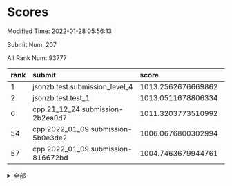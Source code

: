 # Scores

Modified Time: 2022-01-28 05:56:13

Submit Num: 207

All Rank Num: 93777

| rank |               submit               |       score        |       sigma        | pk_num |
| :--- | :--------------------------------- | :----------------- | :----------------- | :----- |
| 1    | jsonzb.test.submission_level_4     | 1013.2562676669862 | 0.8014423775583533 | 1814   |
| 2    | jsonzb.test.test_1                 | 1013.0511678806334 | 0.8074466153806263 | 1811   |
| 6    | cpp.21_12_24.submission-2b2ea0d7   | 1011.3203773510992 | 0.7690154307101573 | 1814   |
| 54   | cpp.2022_01_09.submission-5b0e3de2 | 1006.0676800302994 | 0.7245443699849712 | 1811   |
| 57   | cpp.2022_01_09.submission-816672bd | 1004.7463679944761 | 0.7123425548836487 | 1810   |


<details>
<summary>全部</summary>

| rank |                 submit                 |       score        |       sigma        | pk_num |
| :--- | :------------------------------------- | :----------------- | :----------------- | :----- |
| 1    | jsonzb.test.submission_level_4         | 1013.2562676669862 | 0.8014423775583533 | 1814   |
| 2    | jsonzb.test.test_1                     | 1013.0511678806334 | 0.8074466153806263 | 1811   |
| 3    | gobigger.level_3.submission_level_3_9  | 1012.407266651362  | 0.8075410348083415 | 1808   |
| 4    | gobigger.level_3.submission_level_3_26 | 1011.5482033867112 | 0.7838953663875731 | 1810   |
| 5    | gobigger.level_3.submission_level_3_5  | 1011.4327430024777 | 0.7803431790527607 | 1813   |
| 6    | cpp.21_12_24.submission-2b2ea0d7       | 1011.3203773510992 | 0.7690154307101573 | 1814   |
| 7    | gobigger.level_3.submission_level_3_29 | 1011.3188518615459 | 0.7767441626037109 | 1807   |
| 8    | gobigger.level_3.submission_level_3_38 | 1011.2163846831232 | 0.7831787061828799 | 1819   |
| 9    | gobigger.level_3.submission_level_3_6  | 1011.1132885646138 | 0.7641405492697178 | 1810   |
| 10   | gobigger.level_3.submission_level_3_34 | 1010.679815509014  | 0.7552361138418517 | 1809   |
| 11   | gobigger.level_3.submission_level_3_3  | 1010.6648142657436 | 0.7735008322192298 | 1812   |
| 12   | gobigger.level_3.submission_level_3_12 | 1010.5822507451225 | 0.763782029286514  | 1817   |
| 13   | gobigger.level_3.submission_level_3_8  | 1010.5441119025892 | 0.7779774546287378 | 1810   |
| 14   | gobigger.level_3.submission_level_3_11 | 1010.5069974968786 | 0.7556794696547162 | 1811   |
| 15   | gobigger.level_3.submission_level_3_31 | 1010.3304097225719 | 0.7611138454830593 | 1819   |
| 16   | gobigger.level_3.submission_level_3_14 | 1010.1922170364502 | 0.7593441763801816 | 1815   |
| 17   | gobigger.level_3.submission_level_3_22 | 1010.1137427282828 | 0.7663535222303981 | 1814   |
| 18   | gobigger.level_3.submission_level_3_4  | 1010.1106393306354 | 0.7636066083156168 | 1815   |
| 19   | gobigger.level_3.submission_level_3_23 | 1010.0807363031199 | 0.7544341321396391 | 1813   |
| 20   | gobigger.level_3.submission_level_3_47 | 1010.0579027320052 | 0.7511321327443304 | 1814   |
| 21   | gobigger.level_3.submission_level_3_20 | 1010.0389273037017 | 0.7400429042571491 | 1815   |
| 22   | gobigger.level_3.submission_level_3_2  | 1009.8965768229097 | 0.7712946353212409 | 1812   |
| 23   | gobigger.level_3.submission_level_3_45 | 1009.8786217303725 | 0.7518951203880826 | 1812   |
| 24   | gobigger.level_3.submission_level_3_27 | 1009.8609780120271 | 0.7470089188059146 | 1817   |
| 25   | gobigger.level_3.submission_level_3_39 | 1009.8606819775537 | 0.7422462910608928 | 1812   |
| 26   | gobigger.level_3.submission_level_3_17 | 1009.841768445645  | 0.7498741234932447 | 1814   |
| 27   | gobigger.level_3.submission_level_3_16 | 1009.8080482105188 | 0.7617870535794984 | 1812   |
| 28   | gobigger.level_3.submission_level_3_44 | 1009.6757487187022 | 0.7803497647519996 | 1809   |
| 29   | gobigger.level_3.submission_level_3_46 | 1009.6726540873327 | 0.7552724620255832 | 1817   |
| 30   | gobigger.level_3.submission_level_3_21 | 1009.6530125633025 | 0.7494235380778019 | 1813   |
| 31   | gobigger.level_3.submission_level_3_36 | 1009.6210747555115 | 0.7435315845192776 | 1812   |
| 32   | gobigger.level_3.submission_level_3_19 | 1009.6200431039063 | 0.7461654475026382 | 1813   |
| 33   | gobigger.level_3.submission_level_3_15 | 1009.5269796956035 | 0.7376240401821069 | 1812   |
| 34   | gobigger.level_3.submission_level_3_18 | 1009.4279927714286 | 0.739883645460869  | 1811   |
| 35   | gobigger.level_3.submission_level_3_37 | 1009.404863051384  | 0.7754650209932474 | 1811   |
| 36   | gobigger.level_3.submission_level_3_13 | 1009.3609179127916 | 0.7489157225385065 | 1816   |
| 37   | gobigger.level_3.submission_level_3_30 | 1009.3056312383995 | 0.7428236683525028 | 1813   |
| 38   | gobigger.level_3.submission_level_3_1  | 1009.2858083153343 | 0.7497926287185523 | 1810   |
| 39   | gobigger.level_3.submission_level_3_32 | 1009.1048476556123 | 0.7724023455145287 | 1809   |
| 40   | gobigger.level_3.submission_level_3_43 | 1009.0341930413381 | 0.7462612240804044 | 1816   |
| 41   | gobigger.level_3.submission_level_3_33 | 1008.9862786083096 | 0.7437951346598649 | 1817   |
| 42   | gobigger.level_3.submission_level_3_25 | 1008.894484451977  | 0.7347648277305151 | 1809   |
| 43   | gobigger.level_3.submission_level_3_28 | 1008.7975722495581 | 0.7429522707408687 | 1812   |
| 44   | gobigger.level_3.submission_level_3_24 | 1008.7742478651986 | 0.7464814055359676 | 1811   |
| 45   | gobigger.level_3.submission_level_3_48 | 1008.7537924756434 | 0.7528522958227729 | 1813   |
| 46   | gobigger.level_3.submission_level_3_41 | 1008.7190867316726 | 0.7478881612775682 | 1813   |
| 47   | gobigger.level_3.submission_level_3_0  | 1008.518824280722  | 0.7595466314318634 | 1810   |
| 48   | gobigger.level_3.submission_level_3_35 | 1008.3748814448697 | 0.7570713405812896 | 1813   |
| 49   | gobigger.level_3.submission_level_3_49 | 1008.3395578018091 | 0.7457133175091885 | 1813   |
| 50   | gobigger.level_3.submission_level_3_40 | 1008.3303979406567 | 0.730333941414872  | 1811   |
| 51   | gobigger.level_3.submission_level_3_10 | 1008.2768136682673 | 0.7416678245333352 | 1814   |
| 52   | gobigger.level_3.submission_level_3_7  | 1008.0247015205583 | 0.7405725120628444 | 1814   |
| 53   | gobigger.level_3.submission_level_3_42 | 1007.6909210734843 | 0.7623945606179721 | 1807   |
| 54   | cpp.2022_01_09.submission-5b0e3de2     | 1006.0676800302994 | 0.7245443699849712 | 1811   |
| 55   | gobigger.level_1.submission_level_1_41 | 1004.7853951113269 | 0.7180228368787405 | 1810   |
| 56   | gobigger.level_1.submission_level_1_0  | 1004.7471698963052 | 0.7180966740129454 | 1816   |
| 57   | cpp.2022_01_09.submission-816672bd     | 1004.7463679944761 | 0.7123425548836487 | 1810   |
| 58   | gobigger.level_1.submission_level_1_21 | 1004.6096291012149 | 0.7316018642620685 | 1815   |
| 59   | gobigger.level_1.submission_level_1_30 | 1004.5543305466797 | 0.7253994787736905 | 1813   |
| 60   | gobigger.level_1.submission_level_1_5  | 1004.1990431087191 | 0.739326623031154  | 1810   |
| 61   | gobigger.level_1.submission_level_1_39 | 1004.139051982837  | 0.7103152180589627 | 1812   |
| 62   | gobigger.level_1.submission_level_1_34 | 1004.1164028719559 | 0.715122653008893  | 1812   |
| 63   | gobigger.level_1.submission_level_1_23 | 1004.057015113121  | 0.7235094678073226 | 1809   |
| 64   | gobigger.level_1.submission_level_1_18 | 1003.8749392074526 | 0.7206319130248965 | 1813   |
| 65   | gobigger.level_1.submission_level_1_45 | 1003.8316993967468 | 0.7229958391810117 | 1817   |
| 66   | gobigger.level_1.submission_level_1_33 | 1003.8109281146318 | 0.71274270600137   | 1811   |
| 67   | gobigger.level_1.submission_level_1_4  | 1003.7823715043827 | 0.7194666658314725 | 1811   |
| 68   | gobigger.level_1.submission_level_1_3  | 1003.760062941105  | 0.7118055012847364 | 1813   |
| 69   | gobigger.level_1.submission_level_1_32 | 1003.6983267024891 | 0.7132575576493309 | 1811   |
| 70   | gobigger.level_1.submission_level_1_28 | 1003.6826593757838 | 0.7018234600704105 | 1812   |
| 71   | gobigger.level_1.submission_level_1_11 | 1003.6789501685266 | 0.7131291136191229 | 1809   |
| 72   | gobigger.level_1.submission_level_1_19 | 1003.6736732500035 | 0.712767164312133  | 1812   |
| 73   | gobigger.level_1.submission_level_1_6  | 1003.5494998241832 | 0.7186981454197509 | 1808   |
| 74   | gobigger.level_1.submission_level_1_16 | 1003.5223522795786 | 0.7226948487487632 | 1814   |
| 75   | gobigger.level_1.submission_level_1_25 | 1003.4779677086831 | 0.7115670635903947 | 1814   |
| 76   | gobigger.level_1.submission_level_1_46 | 1003.3765253521839 | 0.7228398574486933 | 1808   |
| 77   | gobigger.level_1.submission_level_1_40 | 1003.3699427550075 | 0.7105864867212629 | 1811   |
| 78   | gobigger.level_1.submission_level_1_22 | 1003.3637902347715 | 0.7118832056530752 | 1813   |
| 79   | gobigger.level_1.submission_level_1_31 | 1003.3405969839071 | 0.7295799533954657 | 1813   |
| 80   | gobigger.level_1.submission_level_1_2  | 1003.334189631594  | 0.7144023366636212 | 1810   |
| 81   | gobigger.level_1.submission_level_1_47 | 1003.2406922907337 | 0.7087651848975758 | 1813   |
| 82   | gobigger.level_1.submission_level_1_9  | 1003.2038220270853 | 0.7122516660103547 | 1811   |
| 83   | gobigger.level_1.submission_level_1_43 | 1003.1721940026137 | 0.7153880564440622 | 1811   |
| 84   | gobigger.level_1.submission_level_1_44 | 1003.1524456260867 | 0.711805001515944  | 1814   |
| 85   | gobigger.level_1.submission_level_1_20 | 1003.1305278446221 | 0.7194746692300359 | 1809   |
| 86   | gobigger.level_1.submission_level_1_7  | 1003.1168988816361 | 0.7217983741612828 | 1813   |
| 87   | gobigger.level_1.submission_level_1_17 | 1003.0948328117875 | 0.7117399422960168 | 1809   |
| 88   | gobigger.level_1.submission_level_1_1  | 1003.0820479631699 | 0.7148491686419881 | 1812   |
| 89   | gobigger.level_1.submission_level_1_14 | 1003.0784293423133 | 0.7096749148855919 | 1811   |
| 90   | gobigger.level_1.submission_level_1_10 | 1003.0663850488551 | 0.7159715757703959 | 1811   |
| 91   | gobigger.level_1.submission_level_1_36 | 1003.0065045448515 | 0.7111159310446024 | 1816   |
| 92   | gobigger.level_1.submission_level_1_8  | 1002.9639162314563 | 0.7248316351165833 | 1814   |
| 93   | gobigger.level_1.submission_level_1_26 | 1002.8891194404354 | 0.709412473848853  | 1811   |
| 94   | gobigger.level_1.submission_level_1_29 | 1002.7324417216922 | 0.7224233456086239 | 1812   |
| 95   | gobigger.level_1.submission_level_1_48 | 1002.6627518600953 | 0.7127943739022622 | 1811   |
| 96   | gobigger.level_1.submission_level_1_42 | 1002.623894405205  | 0.7232616234031889 | 1816   |
| 97   | gobigger.level_1.submission_level_1_49 | 1002.5319208281339 | 0.7119053229732376 | 1812   |
| 98   | gobigger.level_1.submission_level_1_13 | 1002.5208048087086 | 0.7110817130709352 | 1809   |
| 99   | gobigger.level_1.submission_level_1_27 | 1002.4880128664253 | 0.7049437033573781 | 1813   |
| 100  | gobigger.level_1.submission_level_1_37 | 1002.3701913946137 | 0.7203058911150704 | 1813   |
| 101  | gobigger.level_1.submission_level_1_15 | 1002.2761730554878 | 0.7073550354619164 | 1813   |
| 102  | gobigger.level_1.submission_level_1_38 | 1002.1279295286146 | 0.7157291858398207 | 1807   |
| 103  | gobigger.level_1.submission_level_1_24 | 1001.9061354174585 | 0.7090399650113187 | 1814   |
| 104  | gobigger.level_1.submission_level_1_35 | 1001.7862161437394 | 0.7118067493622298 | 1814   |
| 105  | gobigger.level_1.submission_level_1_12 | 1001.5285263220321 | 0.7217457983127112 | 1816   |
| 106  | gobigger.random.submission_random_48   | 997.6891807779874  | 0.7081029481225255 | 1813   |
| 107  | gobigger.random.submission_random_30   | 997.3051435497745  | 0.7016418896288736 | 1817   |
| 108  | gobigger.random.submission_random_39   | 997.2633641183903  | 0.7079801687329982 | 1810   |
| 109  | gobigger.random.submission_random_44   | 997.1236510936774  | 0.6963725808335501 | 1815   |
| 110  | gobigger.random.submission_random_28   | 996.8740068691412  | 0.7105990621915584 | 1815   |
| 111  | gobigger.random.submission_random_46   | 996.7662308923894  | 0.7006872218612882 | 1808   |
| 112  | gobigger.random.submission_random_45   | 996.6960419029881  | 0.702446958041541  | 1810   |
| 113  | gobigger.random.submission_random_47   | 996.6695706308958  | 0.7127699427910332 | 1809   |
| 114  | gobigger.random.submission_random_26   | 996.6279906205596  | 0.7095952632555562 | 1811   |
| 115  | gobigger.random.submission_random_23   | 996.455452010988   | 0.7245161194011901 | 1812   |
| 116  | gobigger.random.submission_random_9    | 996.4475453387083  | 0.7197335234739399 | 1815   |
| 117  | gobigger.random.submission_random_41   | 996.4439652737924  | 0.7110321800300496 | 1816   |
| 118  | gobigger.random.submission_random_12   | 996.3309161066505  | 0.7003361865709054 | 1815   |
| 119  | gobigger.random.submission_random_29   | 996.3059928457027  | 0.6968522596412456 | 1808   |
| 120  | gobigger.random.submission_random_18   | 996.2792281478665  | 0.7096893477949726 | 1814   |
| 121  | gobigger.random.submission_random_35   | 996.2500709919964  | 0.7069878152586515 | 1812   |
| 122  | gobigger.random.submission_random_6    | 996.2393749088985  | 0.7124542684811398 | 1810   |
| 123  | gobigger.random.submission_random_16   | 996.219292032683   | 0.7164394361292833 | 1811   |
| 124  | gobigger.random.submission_random_33   | 996.182207243503   | 0.7143776378189134 | 1813   |
| 125  | gobigger.random.submission_random_19   | 996.169265343125   | 0.7060307222278217 | 1811   |
| 126  | gobigger.random.submission_random_13   | 996.1475640490248  | 0.6921301538937342 | 1812   |
| 127  | gobigger.random.submission_random_14   | 996.1115919826202  | 0.7094393067183081 | 1814   |
| 128  | gobigger.random.submission_random_8    | 996.0839722563029  | 0.7192608899943037 | 1809   |
| 129  | gobigger.random.submission_random_7    | 996.0482471132281  | 0.7131051351733765 | 1812   |
| 130  | gobigger.random.submission_random_11   | 996.0388544150492  | 0.7074030605572901 | 1808   |
| 131  | gobigger.random.submission_random_40   | 995.9522538015057  | 0.6931883096541621 | 1806   |
| 132  | gobigger.random.submission_random_0    | 995.8813254039572  | 0.7120515874177376 | 1807   |
| 133  | gobigger.random.submission_random_38   | 995.786529395649   | 0.7047233756796542 | 1814   |
| 134  | gobigger.random.submission_random_22   | 995.7785929370626  | 0.7065072854306067 | 1813   |
| 135  | gobigger.random.submission_random_3    | 995.7377561910126  | 0.7127991492654691 | 1811   |
| 136  | gobigger.random.submission_random_49   | 995.7211138023063  | 0.7135604891390673 | 1810   |
| 137  | gobigger.random.submission_random_5    | 995.621264864429   | 0.712247325078752  | 1814   |
| 138  | gobigger.random.submission_random_15   | 995.4855352702082  | 0.7233269357380293 | 1816   |
| 139  | gobigger.random.submission_random_17   | 995.4643145469754  | 0.7164417037631485 | 1817   |
| 140  | gobigger.random.submission_random_43   | 995.3680380475253  | 0.7071701053362223 | 1811   |
| 141  | gobigger.random.submission_random_24   | 995.3326136499356  | 0.7229887026048153 | 1812   |
| 142  | gobigger.random.submission_random_1    | 995.331504767588   | 0.7039967335316085 | 1815   |
| 143  | gobigger.random.submission_random_37   | 995.3153846342617  | 0.717389651504748  | 1811   |
| 144  | gobigger.random.submission_random_4    | 995.2616167734822  | 0.7069405056232582 | 1812   |
| 145  | gobigger.random.submission_random_31   | 995.1797673159986  | 0.7070707495196566 | 1813   |
| 146  | gobigger.random.submission_random_27   | 995.1205652003994  | 0.7039031583181311 | 1813   |
| 147  | gobigger.random.submission_random_34   | 995.0558209706688  | 0.7185101712493764 | 1812   |
| 148  | gobigger.random.submission_random_10   | 995.0324140810035  | 0.7205348709310003 | 1814   |
| 149  | gobigger.random.submission_random_32   | 994.9063435445225  | 0.7245146031732584 | 1806   |
| 150  | gobigger.random.submission_random_36   | 994.8674987201373  | 0.7216713071839376 | 1815   |
| 151  | gobigger.random.submission_random_2    | 994.8423256783756  | 0.6996478190573964 | 1810   |
| 152  | gobigger.random.submission_random_25   | 994.7562454273017  | 0.7119680257850949 | 1816   |
| 153  | gobigger.random.submission_random_21   | 994.7539824490217  | 0.7047565988330533 | 1815   |
| 154  | gobigger.level_2.submission_level_2_26 | 994.726656734884   | 0.7292942600696667 | 1809   |
| 155  | gobigger.random.submission_random_20   | 994.4400584629949  | 0.7188509318617958 | 1810   |
| 156  | gobigger.random.submission_random_42   | 994.1894728039964  | 0.7010995836003552 | 1814   |
| 157  | gobigger.level_2.submission_level_2_8  | 993.9413861547138  | 0.7361135160315333 | 1815   |
| 158  | gobigger.level_2.submission_level_2_17 | 993.8428046052073  | 0.7612671676208429 | 1816   |
| 159  | gobigger.level_2.submission_level_2_10 | 993.734272004746   | 0.7282238009350475 | 1817   |
| 160  | gobigger.level_2.submission_level_2_9  | 993.6019167285555  | 0.7258863934654092 | 1811   |
| 161  | gobigger.level_2.submission_level_2_32 | 993.4431476730283  | 0.7389071917049864 | 1814   |
| 162  | gobigger.level_2.submission_level_2_36 | 993.4048837938675  | 0.7656932080560998 | 1810   |
| 163  | gobigger.level_2.submission_level_2_0  | 993.2365986930888  | 0.7260695378838731 | 1814   |
| 164  | gobigger.level_2.submission_level_2_21 | 993.1427384771813  | 0.754057836974286  | 1812   |
| 165  | gobigger.level_2.submission_level_2_25 | 993.0611212019351  | 0.7451909488214953 | 1810   |
| 166  | gobigger.level_2.submission_level_2_40 | 992.8002189593516  | 0.7481227886111464 | 1803   |
| 167  | gobigger.level_2.submission_level_2_45 | 992.742809921794   | 0.7465100992966118 | 1810   |
| 168  | gobigger.level_2.submission_level_2_34 | 992.7249199994951  | 0.7523251831231147 | 1807   |
| 169  | gobigger.level_2.submission_level_2_7  | 992.6566482221808  | 0.7365221330032531 | 1813   |
| 170  | gobigger.level_2.submission_level_2_23 | 992.6143982658048  | 0.7387249783286854 | 1816   |
| 171  | gobigger.level_2.submission_level_2_22 | 992.5358376478146  | 0.7515724947085756 | 1813   |
| 172  | gobigger.level_2.submission_level_2_38 | 992.4703761232786  | 0.7378945884786772 | 1815   |
| 173  | gobigger.level_2.submission_level_2_24 | 992.4621153202517  | 0.7328444363001104 | 1813   |
| 174  | gobigger.level_2.submission_level_2_41 | 992.4369874373634  | 0.7542518273557912 | 1810   |
| 175  | gobigger.level_2.submission_level_2_46 | 992.4182194316942  | 0.7629326038066383 | 1818   |
| 176  | gobigger.level_2.submission_level_2_48 | 992.387925219301   | 0.7429562209665114 | 1811   |
| 177  | gobigger.level_2.submission_level_2_27 | 992.2682246848202  | 0.7469452091428351 | 1814   |
| 178  | gobigger.level_2.submission_level_2_2  | 992.1085937516823  | 0.7447056169454882 | 1816   |
| 179  | gobigger.level_2.submission_level_2_16 | 992.0984961492039  | 0.7509683679897401 | 1810   |
| 180  | gobigger.level_2.submission_level_2_4  | 992.0921041615475  | 0.7471068072910664 | 1813   |
| 181  | gobigger.level_2.submission_level_2_19 | 991.9947644101746  | 0.7471680164126643 | 1818   |
| 182  | gobigger.level_2.submission_level_2_11 | 991.9944214823386  | 0.7396074649753848 | 1811   |
| 183  | gobigger.level_2.submission_level_2_31 | 991.9672297852823  | 0.7565621357258208 | 1808   |
| 184  | gobigger.level_2.submission_level_2_37 | 991.9398966147567  | 0.7537925812260203 | 1811   |
| 185  | gobigger.level_2.submission_level_2_13 | 991.8728884319898  | 0.7579234553672156 | 1814   |
| 186  | gobigger.level_2.submission_level_2_18 | 991.8558360659393  | 0.7433024575666006 | 1811   |
| 187  | gobigger.level_2.submission_level_2_43 | 991.8460312053403  | 0.7438295805655701 | 1813   |
| 188  | gobigger.level_2.submission_level_2_29 | 991.7787680448358  | 0.7342680503735209 | 1807   |
| 189  | gobigger.level_2.submission_level_2_28 | 991.7651821637717  | 0.7570588199825639 | 1813   |
| 190  | gobigger.level_2.submission_level_2_30 | 991.7587611863235  | 0.7680964103068992 | 1814   |
| 191  | gobigger.level_2.submission_level_2_1  | 991.6197087989094  | 0.7635381195565627 | 1813   |
| 192  | gobigger.level_2.submission_level_2_49 | 991.6095292575897  | 0.7495419077110859 | 1804   |
| 193  | gobigger.level_2.submission_level_2_15 | 991.5028793350457  | 0.7668117275458834 | 1809   |
| 194  | gobigger.level_2.submission_level_2_44 | 991.4887665539774  | 0.7538144602807161 | 1812   |
| 195  | gobigger.level_2.submission_level_2_39 | 991.430216849079   | 0.7506413853085565 | 1815   |
| 196  | gobigger.level_2.submission_level_2_33 | 991.4118135113057  | 0.7613082803534837 | 1810   |
| 197  | gobigger.level_2.submission_level_2_42 | 991.4029585781237  | 0.7390167681340405 | 1808   |
| 198  | gobigger.level_2.submission_level_2_47 | 991.2975096501085  | 0.7515515099318621 | 1807   |
| 199  | gobigger.level_2.submission_level_2_14 | 991.2705654791472  | 0.7656603571604098 | 1810   |
| 200  | gobigger.level_2.submission_level_2_35 | 990.9914499038249  | 0.7692751656547528 | 1814   |
| 201  | gobigger.level_2.submission_level_2_6  | 990.9166224221503  | 0.7579842415671406 | 1808   |
| 202  | gobigger.level_2.submission_level_2_3  | 990.8804382997387  | 0.7438570077189782 | 1809   |
| 203  | gobigger.level_2.submission_level_2_20 | 990.6844616608502  | 0.7769267451471102 | 1814   |
| 204  | gobigger.level_2.submission_level_2_12 | 990.6328904495351  | 0.7455136284796154 | 1812   |
| 205  | gobigger.level_2.submission_level_2_5  | 990.5328623650554  | 0.7742247890848867 | 1814   |
| 206  | gobigger.none.submission_none_1        | 978.4293661677222  | 1.2184091335618774 | 1812   |
| 207  | gobigger.none.submission_none_0        | 976.6073668797419  | 1.3394104511651213 | 1812   |

</details>